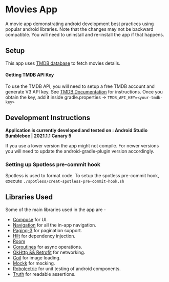# Movies App
A movie app demonstrating android development best practices using popular android libraries.
Note that the changes may not be backward compatible. You will need to uninstall and re-install the app if that happens.

## Setup
This app uses [TMDB database](https://developers.themoviedb.org/) to fetch movies details.

#### Getting TMDB API Key
To use the TMDB API, you will need to setup a free TMDB account and generate V3 API key. See [TMDB Documentation](https://developers.themoviedb.org/3/getting-started/introduction) for instructions.
Once you obtain the key, add it inside gradle.properties -> `TMDB_API_KEY=<your-tmdb-key>`

## Development Instructions
**Application is currently developed and tested on : Android Studio Bumblebee | 2021.1.1 Canary 5**

If you use a lower version the app might not compile. For newer versions you will need to update the android-gradle-plugin version accordingly.

### Setting up Spotless pre-commit hook
Spotless is used to format code. To setup the spotless pre-commit hook, execute `./spotless/creat-spotless-pre-commit-hook.sh`

## Libraries Used
Some of the main libraries used in the app are -
* [Compose](https://developer.android.com/jetpack/compose) for UI.
* [Navigation](https://developer.android.com/guide/navigation) for all the in-app navigation.
* [Paging-3](https://developer.android.com/topic/libraries/architecture/paging/v3-overview) for pagination support.
* [Hilt](https://developer.android.com/training/dependency-injection/hilt-android) for dependency injection.
* [Room](https://developer.android.com/training/data-storage/room)
* [Coroutines](https://developer.android.com/kotlin/coroutines) for async operations.
* [OkHttp && Retrofit](https://github.com/square/retrofit) for networking.
* [Coil](https://github.com/coil-kt/coil) for image loading.
* [Mockk](https://github.com/mockk/mockk) for mocking.
* [Robolectric](https://github.com/robolectric/robolectric) for unit testing of android components.
* [Truth](https://github.com/google/truth) for readable assertions.